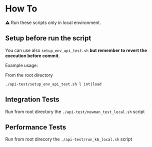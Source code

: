 # How To
⚠️ Run these scripts only in local environment.

## Setup before run the script
You can use also `setup_env_api_test.sh` **but remember to revert the execution before commit**.

Example usage:

From the root directory
```
./api-test/setup_env_api_test.sh l int|load
```

## Integration Tests
Run from root directory the `./api-test/newman_test_local.sh` script

## Performance Tests
Run from root direcory the `./api-test/run_k6_local.sh` script

